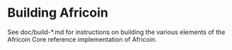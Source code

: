 Building Africoin
================

See doc/build-*.md for instructions on building the various
elements of the Africoin Core reference implementation of Africoin.
